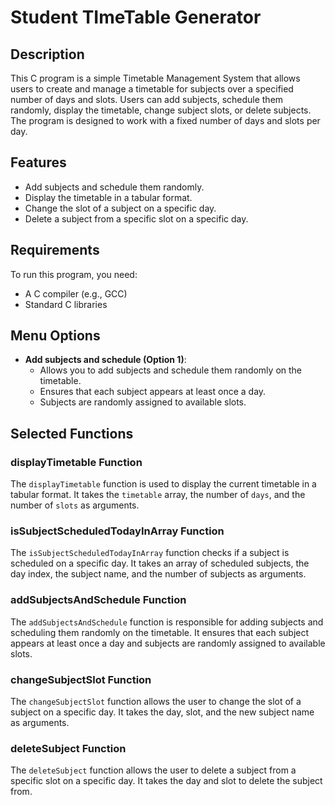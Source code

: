 <!DOCTYPE html>
<html lang="en">
<head>
    <meta charset="UTF-8">
    <meta name="viewport" content="width=device-width, initial-scale=1.0">
    <title></title>
</head>
<body>

<h1>Student TImeTable Generator</h1>

<h2>Description</h2>

<p>This C program is a simple Timetable Management System that allows users to create and manage a timetable for subjects over a specified number of days and slots. Users can add subjects, schedule them randomly, display the timetable, change subject slots, or delete subjects. The program is designed to work with a fixed number of days and slots per day.</p>

<h2>Features</h2>

<ul>
    <li>Add subjects and schedule them randomly.</li>
    <li>Display the timetable in a tabular format.</li>
    <li>Change the slot of a subject on a specific day.</li>
    <li>Delete a subject from a specific slot on a specific day.</li>
</ul>

<h2>Requirements</h2>

<p>To run this program, you need:</p>

<ul>
    <li>A C compiler (e.g., GCC)</li>
    <li>Standard C libraries</li>
</ul>


<h2>Menu Options</h2>

<ul>
    <li><strong>Add subjects and schedule (Option 1)</strong>:
        <ul>
            <li>Allows you to add subjects and schedule them randomly on the timetable.</li>
            <li>Ensures that each subject appears at least once a day.</li>
            <li>Subjects are randomly assigned to available slots.</li>
        </ul>
    </li>

</ul>

<h2>Selected Functions</h2>

<h3>displayTimetable Function</h3>

<p>The <code>displayTimetable</code> function is used to display the current timetable in a tabular format. It takes the <code>timetable</code> array, the number of <code>days</code>, and the number of <code>slots</code> as arguments.</p>

<h3>isSubjectScheduledTodayInArray Function</h3>

<p>The <code>isSubjectScheduledTodayInArray</code> function checks if a subject is scheduled on a specific day. It takes an array of scheduled subjects, the day index, the subject name, and the number of subjects as arguments.</p>

<h3>addSubjectsAndSchedule Function</h3>

<p>The <code>addSubjectsAndSchedule</code> function is responsible for adding subjects and scheduling them randomly on the timetable. It ensures that each subject appears at least once a day and subjects are randomly assigned to available slots.</p>

<h3>changeSubjectSlot Function</h3>

<p>The <code>changeSubjectSlot</code> function allows the user to change the slot of a subject on a specific day. It takes the day, slot, and the new subject name as arguments.</p>

<h3>deleteSubject Function</h3>

<p>The <code>deleteSubject</code> function allows the user to delete a subject from a specific slot on a specific day. It takes the day and slot to delete the subject from.</p>

</body>
</html>
